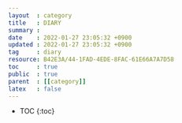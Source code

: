 ```yaml
---
layout  : category
title   : DIARY
summary :
date    : 2022-01-27 23:05:32 +0900
updated : 2022-01-27 23:05:32 +0900
tag     : diary
resource: B42E3A/44-1FAD-4EDE-8FAC-61E66A7A7D58
toc     : true
public  : true
parent  : [[category]]
latex   : false
---
```

* TOC
{:toc}

